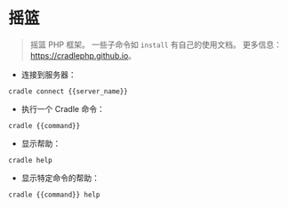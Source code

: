 # 摇篮

> 摇篮 PHP 框架。
> 一些子命令如 `install` 有自己的使用文档。
> 更多信息：<https://cradlephp.github.io>。

- 连接到服务器：

`cradle connect {{server_name}}`

- 执行一个 Cradle 命令：

`cradle {{command}}`

- 显示帮助：

`cradle help`

- 显示特定命令的帮助：

`cradle {{command}} help`
